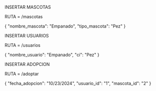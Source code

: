 INSERTAR MASCOTAS

RUTA = /mascotas

{ 
"nombre_mascota": "Empanado",
"tipo_mascota": "Pez"
}

INSERTAR USUARIOS 

RUTA = /usuarios

{ 
"nombre_usuario": "Empanado",
"ci": "Pez"
}

INSERTAR ADOPCION

RUTA = /adoptar

{ 
"fecha_adopcion": "10/23/2024",
"usuario_id": "1",
"mascota_id": "2"
}